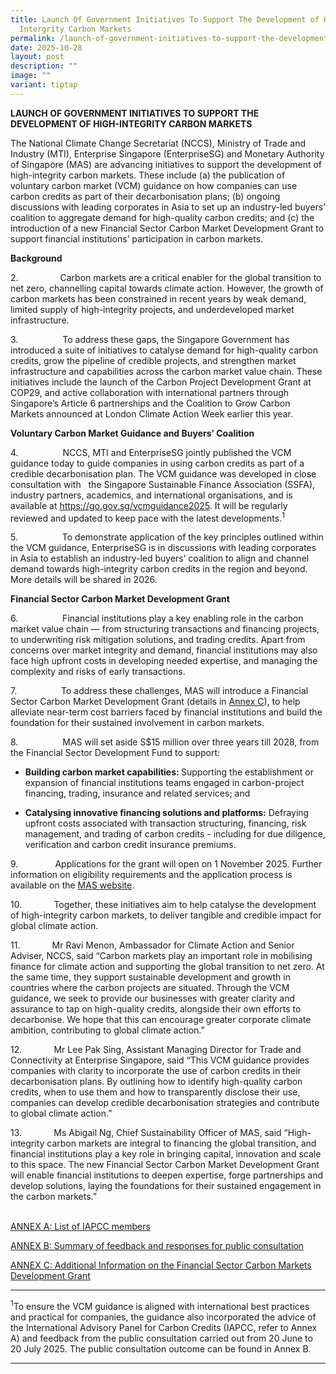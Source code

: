 ```yaml
---
title: Launch Of Government Initiatives To Support The Development of High
  Intergrity Carbon Markets
permalink: /launch-of-government-initiatives-to-support-the-development-of-high-intergrity-carbon-markets/
date: 2025-10-28
layout: post
description: ""
image: ""
variant: tiptap
---
```

<p><strong>LAUNCH OF GOVERNMENT INITIATIVES TO SUPPORT THE DEVELOPMENT OF HIGH-INTEGRITY CARBON MARKETS</strong>
</p>
<p>The National Climate Change Secretariat (NCCS), Ministry of Trade and
Industry (MTI), Enterprise Singapore (EnterpriseSG) and Monetary Authority
of Singapore (MAS) are advancing initiatives to support the development
of high-integrity carbon markets. These include (a) the publication of
voluntary carbon market (VCM) guidance on how companies can use carbon
credits as part of their decarbonisation plans; (b) ongoing discussions
with leading corporates in Asia to set up an industry-led buyers’ coalition
to aggregate demand for high-quality carbon credits; and (c) the introduction
of a new Financial Sector Carbon Market Development Grant to support financial
institutions’ participation in carbon markets.</p>
<p><strong>Background</strong>
</p>
<p>2.&nbsp;&nbsp;&nbsp;&nbsp;&nbsp;&nbsp;&nbsp;&nbsp;&nbsp;&nbsp;&nbsp;&nbsp;&nbsp;&nbsp;&nbsp;&nbsp;
Carbon markets are a critical enabler for the global transition to net
zero, channelling capital towards climate action. However, the growth of
carbon markets has been constrained in recent years by weak demand, limited
supply of high-integrity projects, and underdeveloped market infrastructure.</p>
<p>3.&nbsp;&nbsp;&nbsp;&nbsp;&nbsp;&nbsp;&nbsp;&nbsp;&nbsp;&nbsp;&nbsp;&nbsp;&nbsp;&nbsp;&nbsp;&nbsp;&nbsp;
To address these gaps, the Singapore Government has introduced a suite
of initiatives to catalyse demand for high-quality carbon credits, grow
the pipeline of credible projects, and strengthen market infrastructure
and capabilities across the carbon market value chain. These initiatives
include the launch of the Carbon Project Development Grant at COP29, and
active collaboration with international partners through Singapore’s Article
6 partnerships and the Coalition to Grow Carbon Markets announced at London
Climate Action Week earlier this year.</p>
<p><strong>Voluntary Carbon Market Guidance and Buyers’ Coalition</strong>
</p>
<p>4.&nbsp;&nbsp;&nbsp;&nbsp;&nbsp;&nbsp;&nbsp;&nbsp;&nbsp;&nbsp;&nbsp;&nbsp;&nbsp;&nbsp;&nbsp;&nbsp;&nbsp;
NCCS, MTI and EnterpriseSG jointly published the VCM guidance today to
guide companies in using carbon credits as part of a credible decarbonisation
plan. The VCM guidance was developed in close consultation with &nbsp;&nbsp;the
Singapore Sustainable Finance Association (SSFA), industry partners, academics,
and international organisations, and is available at <a href="https://go.gov.sg/vcmguidance2025" rel="noopener noreferrer nofollow" target="_blank">https://go.gov.sg/vcmguidance2025</a>.
It will be regularly reviewed and updated to keep pace with the latest
developments.<sup>1</sup>
</p>
<p>5.&nbsp;&nbsp;&nbsp;&nbsp;&nbsp;&nbsp;&nbsp;&nbsp;&nbsp;&nbsp;&nbsp;&nbsp;&nbsp;&nbsp;&nbsp;&nbsp;&nbsp;
To demonstrate application of the key principles outlined within the VCM
guidance, EnterpriseSG is in discussions with leading corporates in Asia
to establish an industry-led buyers’ coalition to align and channel demand
towards high-integrity carbon credits in the region and beyond. More details
will be shared in 2026.</p>
<p><strong>Financial Sector Carbon Market Development Grant</strong>
</p>
<p>6.&nbsp;&nbsp;&nbsp;&nbsp;&nbsp;&nbsp;&nbsp;&nbsp;&nbsp;&nbsp;&nbsp;&nbsp;&nbsp;&nbsp;&nbsp;&nbsp;&nbsp;
Financial institutions play a key enabling role in the carbon market value
chain — from structuring transactions and financing projects, to underwriting
risk mitigation solutions, and trading credits. Apart from concerns over
market integrity and demand, financial institutions may also face high
upfront costs in developing needed expertise, and managing the complexity
and risks of early transactions.</p>
<p>7.&nbsp;&nbsp;&nbsp;&nbsp;&nbsp;&nbsp;&nbsp;&nbsp;&nbsp;&nbsp;&nbsp;&nbsp;&nbsp;&nbsp;&nbsp;&nbsp;&nbsp;
To address these challenges, MAS will introduce a Financial Sector Carbon
Market Development Grant (details in <u>Annex C</u>), to help alleviate
near-term cost barriers faced by financial institutions and build the foundation
for their sustained involvement in carbon markets.</p>
<p>8.&nbsp;&nbsp;&nbsp;&nbsp;&nbsp;&nbsp;&nbsp;&nbsp;&nbsp;&nbsp;&nbsp;&nbsp;&nbsp;&nbsp;&nbsp;&nbsp;&nbsp;
MAS will set aside S$15 million over three years till 2028, from the Financial
Sector Development Fund to support:</p>
<ul data-tight="true" class="tight">
<li>
<p><strong>Building carbon market capabilities: </strong>Supporting the establishment
or expansion of financial institutions teams engaged in carbon-project
financing, trading, insurance and related services; and</p>
</li>
<li>
<p><strong>Catalysing innovative financing solutions and platforms:</strong> Defraying
upfront costs associated with transaction structuring, financing, risk
management, and trading of carbon credits - including for due diligence,
verification and carbon credit insurance premiums.</p>
</li>
</ul>
<p>9.&nbsp;&nbsp;&nbsp;&nbsp;&nbsp;&nbsp;&nbsp;&nbsp;&nbsp;&nbsp;&nbsp;&nbsp;&nbsp;&nbsp;&nbsp;Applications
for the grant will open on 1 November 2025. Further information on eligibility
requirements and the application process is available on the <a href="https://go.gov.sg/financial-sector-carbon-market" rel="noopener noreferrer nofollow" target="_blank">MAS website</a>.
&nbsp;</p>
<p>10.&nbsp;&nbsp;&nbsp;&nbsp;&nbsp;&nbsp;&nbsp;&nbsp;&nbsp;&nbsp;&nbsp;&nbsp;
Together, these initiatives aim to help catalyse the development of high-integrity
carbon markets, to deliver tangible and credible impact for global climate
action.</p>
<p>11.&nbsp;&nbsp;&nbsp;&nbsp;&nbsp;&nbsp;&nbsp;&nbsp;&nbsp;&nbsp;&nbsp;&nbsp;
Mr Ravi Menon, Ambassador for Climate Action and Senior Adviser, NCCS,
said “Carbon markets play an important role in mobilising finance for climate
action and supporting the global transition to net zero. At the same time,
they support sustainable development and growth in countries where the
carbon projects are situated. Through the VCM guidance, we seek to provide
our businesses with greater clarity and assurance to tap on high-quality
credits, alongside their own efforts to decarbonise. We hope that this
can encourage greater corporate climate ambition, contributing to global
climate action.”</p>
<p>12.&nbsp;&nbsp;&nbsp;&nbsp;&nbsp;&nbsp;&nbsp;&nbsp;&nbsp;&nbsp;&nbsp;&nbsp;
Mr Lee Pak Sing, Assistant Managing Director for Trade and Connectivity
at Enterprise Singapore, said “This VCM guidance provides companies with
clarity to incorporate the use of carbon credits in their decarbonisation
plans. By outlining how to identify high-quality carbon credits, when to
use them and how to transparently disclose their use, companies can develop
credible decarbonisation strategies and contribute to global climate action.”</p>
<p>13.&nbsp;&nbsp;&nbsp;&nbsp;&nbsp;&nbsp;&nbsp;&nbsp;&nbsp;&nbsp;&nbsp;&nbsp;
Ms Abigail Ng, Chief Sustainability Officer of MAS, said “High-integrity
carbon markets are integral to financing the global transition, and financial
institutions play a key role in bringing capital, innovation and scale
to this space. The new Financial Sector Carbon Market Development Grant
will enable financial institutions to deepen expertise, forge partnerships
and develop solutions, laying the foundations for their sustained engagement
in the carbon markets.”</p>
<p>
<br><a href="/files/docs/default-source/default-document-library/Annex_A_List_of_IAPCC_members.pdf" rel="noopener noreferrer nofollow" target="_blank">ANNEX A: List of IAPCC members</a>
</p>
<p><a href="/files/docs/default-source/default-document-library/Annex_B_Summary_of_feedback_and_responses_for_public_consultation.pdf" rel="noopener noreferrer nofollow" target="_blank">ANNEX B: Summary of feedback and responses for public consultation</a>
</p>
<p><a href="/files/docs/default-source/default-document-library/Annex_C_Additional_Information_on_the_Financial_Sector_Carbon_Markets_Development_Grant.pdf" rel="noopener noreferrer nofollow" target="_blank">ANNEX C: Additional Information on the Financial Sector Carbon Markets Development Grant</a>
</p>
<hr>
<p><sup>1</sup>To ensure the VCM guidance is aligned with international best
practices and practical for companies, the guidance also incorporated the
advice of the International Advisory Panel for Carbon Credits (IAPCC, refer
to Annex A) and feedback from the public consultation carried out from
20 June to 20 July 2025. The public consultation outcome can be found in
Annex B.</p>
<hr>
<p></p>